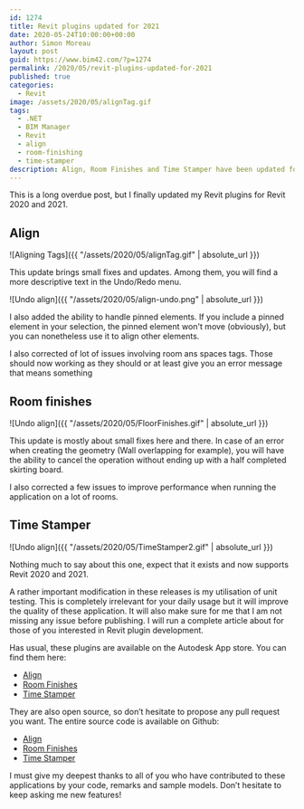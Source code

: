 ```yaml
---
id: 1274
title: Revit plugins updated for 2021
date: 2020-05-24T10:00:00+00:00
author: Simon Moreau
layout: post
guid: https://www.bim42.com/?p=1274
permalink: /2020/05/revit-plugins-updated-for-2021
published: true
categories:
  - Revit
image: /assets/2020/05/alignTag.gif
tags:
  - .NET
  - BIM Manager
  - Revit
  - align
  - room-finishing
  - time-stamper
description: Align, Room Finishes and Time Stamper have been updated for Revit 2020 and 2021
---
```


This is a long overdue post, but I finally updated my Revit plugins for Revit 2020 and 2021.

## Align

![Aligning Tags]({{ "/assets/2020/05/alignTag.gif" | absolute_url }})

This update brings small fixes and updates. Among them, you will find a more descriptive text in the Undo/Redo menu.

![Undo align]({{ "/assets/2020/05/align-undo.png" | absolute_url }})

I also added the ability to handle pinned elements. If you include a pinned element in your selection, the pinned element won't move (obviously), but you can nonetheless use it to align other elements.

I also corrected of lot of issues involving room ans spaces tags. Those should now working as they should or at least give you an error message that means something

## Room finishes

![Undo align]({{ "/assets/2020/05/FloorFinishes.gif" | absolute_url }})

This update is mostly about small fixes here and there. In case of an error when creating the geometry (Wall overlapping for example), you will have the ability to cancel the operation without ending up with a half completed skirting board.

I also corrected a few issues to improve performance when running the application on a lot of rooms.

## Time Stamper

![Undo align]({{ "/assets/2020/05/TimeStamper2.gif" | absolute_url }})

Nothing much to say about this one, expect that it exists and now supports Revit 2020 and 2021.

A rather important modification in these releases is my utilisation of unit testing. This is completely irrelevant for your daily usage but it will improve the quality of these application. It will also make sure for me that I am not missing any issue before publishing. I will run a complete article about for those of you interested in Revit plugin development.

Has usual, these plugins are available on the Autodesk App store. You can find them here:

* [Align](https://apps.autodesk.com/RVT/en/Detail/Index?id=2903508825431715905&appLang=en&os=Win64)
* [Room Finishes](https://apps.autodesk.com/RVT/en/Detail/Index?id=5641957956279354474&appLang=en&os=Win64)
* [Time Stamper](https://apps.autodesk.com/RVT/en/Detail/Index?id=232313135819866372&appLang=en&os=Win64)

They are also open source, so don’t hesitate to propose any pull request you want. The entire source code is available on Github:

* [Align](https://github.com/simonmoreau/align-tag)
* [Room Finishes](https://github.com/simonmoreau/RoomFinishes)
* [Time Stamper](https://github.com/simonmoreau/timestamp)

I must give my deepest thanks to all of you who have contributed to these applications by your code, remarks and sample models. Don’t hesitate to keep asking me new features!